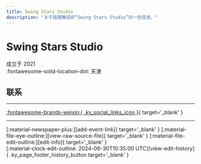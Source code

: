 ```yaml
---
title: Swing Stars Studio
description: "关于摇摆舞组织“Swing Stars Studio”的一些信息。"
---
```


# Swing Stars Studio

成立于 2021  
:fontawesome-solid-location-dot: 天津  


## 联系


---

 [:fontawesome-brands-weixin:{ .ky_social_links_icon }](# "SwingStarsStudio"){ target='_blank' }

---

<div class="ky_page_footer" markdown>
<div class="ky_page_footer_trailing" markdown="span">
[:material-newspaper-plus:][add-event-link]{ target='_blank' }
[:material-file-eye-outline:][view-raw-source-file]{ target='_blank' }
[:material-file-edit-outline:][edit-info]{ target='_blank' }
</div>
<div class="ky_page_footer_leading" markdown="span">
[:material-clock-edit-outline: 2024-06-30T10:35:00 UTC][view-edit-history]{ .ky_page_footer_history_button target='_blank' }
</div>
</div>

[add-event-link]: https://github.com/swingdance/events/issues/new?assignees=&labels=add+event&projects=&template=02-add_entity.yml&title=%5Bzh_CN%5D%20Add%20Event%3A%20%3CName%3E&region=zh_CN&province=Tianjin&city=Tianjin&org_id=swing-stars-studio "添加活动"
[view-raw-source-file]: https://github.com/swingdance/orgs/blob/main/zh_CN/swing-stars-studio.json "查看原始源文件"
[edit-info]: https://github.com/swingdance/orgs/issues/new?assignees=&labels=update+org&projects=&template=03-update_entity.yml&title=%5Bzh_CN%5D%20Update%20Org%3A%20Swing%20Stars%20Studio&region=zh_CN&id=swing-stars-studio&name=Swing%20Stars%20Studio "编辑信息"

[view-edit-history]: https://github.com/swingdance/orgs/commits/main/zh_CN/swing-stars-studio.json "查看编辑历史"
